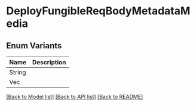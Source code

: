 # DeployFungibleReqBodyMetadataMedia

## Enum Variants

| Name | Description |
|---- | -----|
| String |  |
| Vec<u8> |  |

[[Back to Model list]](../README.md#documentation-for-models) [[Back to API list]](../README.md#documentation-for-api-endpoints) [[Back to README]](../README.md)


